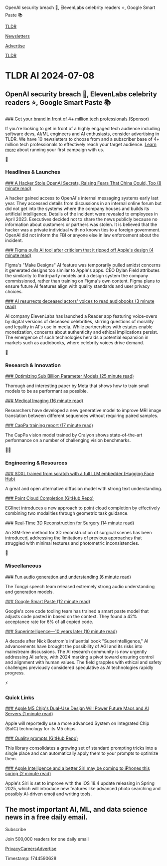 OpenAI security breach 🤖, ElevenLabs celebrity readers ⭐, Google Smart Paste 📚

[TLDR](/)

[Newsletters](/newsletters)

[Advertise](https://advertise.tldr.tech/)

[TLDR](/)

# TLDR AI 2024-07-08

## OpenAI security breach 🤖, ElevenLabs celebrity readers ⭐, Google Smart Paste 📚

### 

[### Get your brand in front of 4+ million tech professionals (Sponsor)](https://advertise.tldr.tech/?utm_source=tldrai&amp;utm_medium=newsletter&amp;utm_campaign=primary07082024)

If you're looking to get in front of a highly engaged tech audience including software devs, AI/ML engineers and AI enthusiasts, consider advertising in TLDR. We have 10 newsletters to choose from and a subscriber base of 4+ million tech professionals to effectively reach your target audience. [Learn more](https://advertise.tldr.tech/?utm_source=tldrai&utm_medium=newsletter&utm_campaign=primary07082024) about running your first campaign with us.

🚀

### Headlines & Launches

[### A Hacker Stole OpenAI Secrets, Raising Fears That China Could, Too (8 minute read)](https://www.nytimes.com/2024/07/04/technology/openai-hack.html?unlocked_article_code=1.4k0.8GOs.WFzxVAjkpQLt&amp;smid=url-share&amp;utm_source=tldrai)

A hacker gained access to OpenAI's internal messaging systems early last year. They accessed details from discussions in an internal online forum but did not get into the systems where the company houses and builds its artificial intelligence. Details of the incident were revealed to employees in April 2023. Executives decided not to share the news publicly because no information about customers or partners was stolen. It is believed that the hacker was a private individual with no known ties to a foreign government. OpenAI did not inform the FBI or anyone else in law enforcement about the incident.

[### Figma pulls AI tool after criticism that it ripped off Apple's design (4 minute read)](https://www.theverge.com/2024/7/2/24190823/figma-ai-tool-apple-weather-app-copy?utm_source=tldrai)

Figma's "Make Designs" AI feature was temporarily pulled amidst concerns it generated designs too similar to Apple's apps. CEO Dylan Field attributes the similarity to third-party models and a design system the company commissioned, rather than training on Figma's own content. Figma plans to ensure future AI features align with quality standards and user privacy choices.

[### AI resurrects deceased actors' voices to read audiobooks (3 minute read)](https://edition.cnn.com/2024/07/03/tech/elevenlabs-ai-celebrity-voices/?utm_source=tldrai)

AI company ElevenLabs has launched a Reader app featuring voice-overs by digital versions of deceased celebrities, stirring questions of morality and legality in AI's use in media. While partnerships with estates enable monetization, concerns about authenticity and ethical implications persist. The emergence of such technologies heralds a potential expansion in markets such as audiobooks, where celebrity voices drive demand.

🧠

### Research & Innovation

[### Optimizing Sub Billion Parameter Models (25 minute read)](https://arxiv.org/abs/2402.14905?utm_source=tldrai)

Thorough and interesting paper by Meta that shows how to train small models to be as performant as possible.

[### Medical Imaging (16 minute read)](https://arxiv.org/abs/2407.02911v1?utm_source=tldrai)

Researchers have developed a new generative model to improve MRI image translation between different sequences without requiring paired samples.

[### CapPa training report (17 minute read)](https://wandb.ai/craiyon/cappa-jax/reports/CapPa-Training-vision-models-as-captioners--Vmlldzo4NDUyNDUz?utm_source=tldrai)

The CapPa vision model trained by Craiyon shows state-of-the-art performance on a number of challenging vision benchmarks.

👨‍💻

### Engineering & Resources

[### SDXL trained from scratch with a full LLM embedder (Hugging Face Hub)](https://huggingface.co/Kwai-Kolors/Kolors?utm_source=tldrai)

A great and open alternative diffusion model with strong text understanding.

[### Point Cloud Completion (GitHub Repo)](https://github.com/whu-usi3dv/egiinet?utm_source=tldrai)

EGIInet introduces a new approach to point cloud completion by effectively combining two modalities through geometric task guidance.

[### Real-Time 3D Reconstruction for Surgery (14 minute read)](https://arxiv.org/abs/2407.02918v1?utm_source=tldrai)

An SfM-free method for 3D reconstruction of surgical scenes has been introduced, addressing the limitations of previous approaches that struggled with minimal textures and photometric inconsistencies.

🎁

### Miscellaneous

[### Fun audio generation and understanding (6 minute read)](https://fun-audio-llm.github.io/?utm_source=tldrai)

The Tongyi speech team released extremely strong audio understanding and generation models.

[### Google Smart Paste (12 minute read)](https://research.google/blog/smart-paste-for-context-aware-adjustments-to-pasted-code/?utm_source=tldrai)

Google's core code tooling team has trained a smart paste model that adjusts code pasted in based on the context. They found a 42% acceptance rate for 6% of all copied code.

[### Superintelligence—10 years later (10 minute read)](https://www.humanityredefined.com/p/superintelligence10-years-later?utm_source=tldrai)

A decade after Nick Bostrom's influential book "Superintelligence," AI advancements have brought the possibility of AGI and its risks into mainstream discussions. The AI research community is now urgently addressing AI safety, with 2024 marking a pivot toward ensuring control and alignment with human values. The field grapples with ethical and safety challenges previously considered speculative as AI technologies rapidly progress.

⚡️

### Quick Links

[### Apple M5 Chip's Dual-Use Design Will Power Future Macs and AI Servers (1 minute read)](https://www.macrumors.com/2024/07/04/apple-m5-chips-advanced-packaging-tsmc?utm_source=tldrai)

Apple will reportedly use a more advanced System on Integrated Chip (SoIC) technology for its M5 chips.

[### Quality prompts (GitHub Repo)](https://github.com/sarthakrastogi/quality-prompts?utm_source=tldrai)

This library consolidates a growing set of standard prompting tricks into a single place and can automatically apply them to your prompts to optimize them.

[### Apple Intelligence and a better Siri may be coming to iPhones this spring (2 minute read)](https://www.theverge.com/2024/7/7/24193619/apple-intelligence-better-siri-ios-18-4-spring-public-launch?utm_source=tldrai)

Apple's Siri is set to improve with the iOS 18.4 update releasing in Spring 2025, which will introduce new features like advanced photo searching and possibly AI-driven emoji and writing tools.

## The most important AI, ML, and data science news in a free daily email.

Subscribe

Join 500,000 readers for one daily email

[Privacy](/privacy)[Careers](https://jobs.ashbyhq.com/tldr.tech)[Advertise](/ai/advertise)

Timestamp: 1744590628